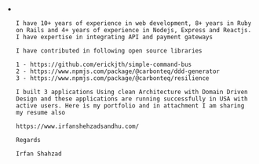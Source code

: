 - ```apl
  
  
  I have 10+ years of experience in web development, 8+ years in Ruby on Rails and 4+ years of experience in Nodejs, Express and Reactjs. I have expertise in integrating API and payment gateways
  
  I have contributed in following open source libraries
  
  1 - https://github.com/erickjth/simple-command-bus
  2 - https://www.npmjs.com/package/@carbonteq/ddd-generator
  3 - https://www.npmjs.com/package/@carbonteq/resilience
  
  I built 3 applications Using clean Architecture with Domain Driven Design and these applications are running successfully in USA with active users. Here is my portfolio and in attachment I am sharing my resume also
  
  https://www.irfanshehzadsandhu.com/
  
  Regards
  
  Irfan Shahzad
  ```